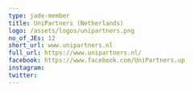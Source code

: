 ```yaml
---
type: jade-member
title: UniPartners (Netherlands)
logo: /assets/logos/unipartners.png
no_of_JEs: 12
short_url: www.unipartners.nl
full_url: https://www.unipartners.nl/
facebook: https://www.facebook.com/UniPartners.up
instagram: 
twitter:
---
```


